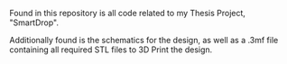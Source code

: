Found in this repository is all code related to my Thesis Project, "SmartDrop".

Additionally found is the schematics for the design, as well as a .3mf file containing all required STL files to 3D Print the design.
